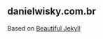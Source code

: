 ## danielwisky.com.br ##
Based on [Beautiful Jekyll](https://github.com/BlackrockDigital/startbootstrap-clean-blog-jekyll)
